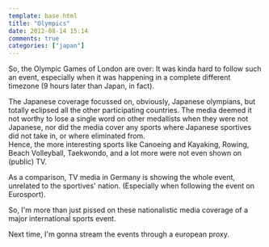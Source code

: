 ```yaml
---
template: base.html
title: "Olympics"
date: 2012-08-14 15:14
comments: true
categories: ["japan"]
---
```


So, the Olympic Games of London are over:
It was kinda hard to follow such an event,
especially when it was happening in a complete different timezone (9 hours later than Japan, in fact).

The Japanese coverage focussed on, obviously, Japanese olympians, but totally eclipsed all the other participating countries. The media deemed it not worthy to lose a single word on other medallists when they were not Japanese, nor did the media cover any sports where Japanese sportives did not take in, or where eliminated from.  
Hence, the more interesting sports like Canoeing and Kayaking, Rowing, Beach Volleyball, Taekwondo, and a lot more were not even shown on (public) TV.  

As a comparison, TV media in Germany is showing the whole event, unrelated to the sportives' nation. (Especially when following the event on Eurosport).

So, I'm more than just pissed on these nationalistic media coverage of a major international sports event.

Next time, I'm gonna stream the events through a european proxy.
